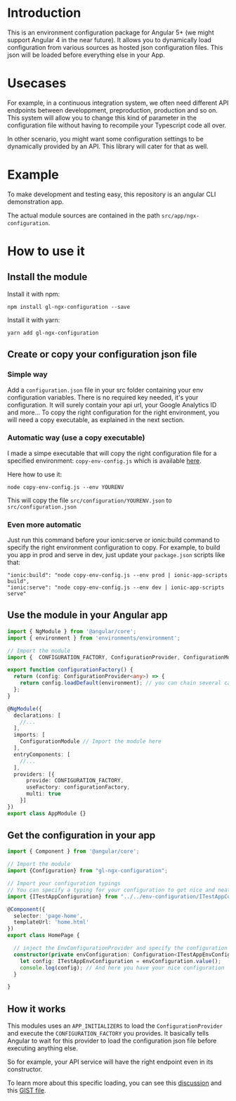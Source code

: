 # Introduction
This is an environment configuration package for Angular 5+ (we might support Angular 4 in the near future).
It allows you to dynamically load configuration from various sources as hosted json configuration files. 
This json will be loaded before everything else in your App.

# Usecases
For example, in a continuous integration system, we often need different API endpoints between developpment, preproduction, production and so on.
This system will allow you to change this kind of parameter in the configuration file without having to recompile your Typescript code all over.

In other scenario, you might want some configuration settings to be dynamically provided by an API.
This library will cater for that as well.

# Example
To make development and testing easy, this repository is an angular CLI demonstration app.

The actual module sources are contained in the path `src/app/ngx-configuration`.

# How to use it

## Install the module
Install it with npm:
```
npm install gl-ngx-configuration --save
```

Install it with yarn:
```
yarn add gl-ngx-configuration
```

## Create or copy your configuration json file

### Simple way
Add a `configuration.json` file in your src folder containing your env configuration variables.
There is no required key needed, it's your configuration. It will surely contain your api url, your Google Analytics ID and more...
To copy the right configuration for the right environment, you will need a copy executable, as explained in the next section.

### Automatic way (use a copy executable)
I made a simpe executable that will copy the right configuration file for a specified environment:
`copy-env-config.js` which is available [here](https://github.com/geeklearningio/gl-ngx-configuration/blob/master/copy-env-config.js).

Here how to use it:
```
node copy-env-config.js --env YOURENV
```
This will copy the file `src/configuration/YOURENV.json` to `src/configuration.json`

### Even more automatic
Just run this command before your ionic:serve or ionic:build command to specify the right environment configuration to copy.
For example, to build you app in prod and serve in dev, just update your `package.json` scripts like that:
```
"ionic:build": "node copy-env-config.js --env prod | ionic-app-scripts build",
"ionic:serve": "node copy-env-config.js --env dev | ionic-app-scripts serve"
```

## Use the module in your Angular app

```typescript
import { NgModule } from '@angular/core';
import { environment } from 'environments/environment';

// Import the module
import {  CONFIGURATION_FACTORY, ConfigurationProvider, ConfigurationModule } from 'gl-ngx-configuration';

export function configurationFactory() {
  return (config: ConfigurationProvider<any>) => {
    return config.loadDefault(environment); // you can chain several calls
  };
}

@NgModule({
  declarations: [
    //...
  ],
  imports: [
    ConfigurationModule // Import the module here
  ],
  entryComponents: [
    //...
  ],
  providers: [{
      provide: CONFIGURATION_FACTORY,
      useFactory: configurationFactory,
      multi: true
    }]
})
export class AppModule {}
```

## Get the configuration in your app

```typescript
import { Component } from '@angular/core';

// Import the module
import {Configuration} from "gl-ngx-configuration";

// Import your configuration typings
// You can specify a typing for your configuration to get nice and neat autocompletion
import {ITestAppConfiguration} from "../../env-configuration/ITestAppConfiguration";

@Component({
  selector: 'page-home',
  templateUrl: 'home.html'
})
export class HomePage {

  // inject the EnvConfigurationProvider and specify the configuration typings
  constructor(private envConfiguration: Configuration<ITestAppEnvConfiguration>) {
    let config: ITestAppEnvConfiguration = envConfiguration.value();
    console.log(config); // And here you have your nice configuration
  }

}
```

## How it works
This modules uses an `APP_INITIALIZERS` to load the `ConfigurationProvider` and execute the `CONFIGURATION_FACTORY` you provides. It basically tells Angular to wait for this provider to load the configuration json file before executing anything else.

So for example, your API service will have the right endpoint even in its constructor.

To learn more about this specific loading, you can see this [discussion](https://github.com/angular/angular/issues/9047#issuecomment-224075188) and this [GIST file](https://gist.github.com/fernandohu/122e88c3bcd210bbe41c608c36306db9).
